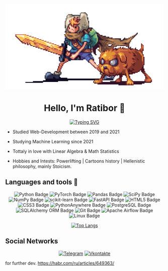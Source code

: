<div align="center">

![Header](adv_time.gif?raw=true)
    
</div>

<div align="center">

# Hello, I'm Ratibor 👋

</div>

<div align="center">

[![Typing SVG](https://readme-typing-svg.herokuapp.com?font=Fira+Code&pause=1000&color=F7F7F7&center=true&vCenter=true&width=435&lines=Computer+science+student;ML-Engineer)](https://git.io/typing-svg)

</div>

-  Studied Web-Development between 2019 and 2021

-  Studying Machine Learning since 2021

-  Tottaly in love with Linear Algebra & Math Statistics

-  Hobbies and Intests: Powerlifting | Cartoons history | Hellenistic philosophy, mainly Stoicism. 



## Languages and tools 🔧

<div align="center">

![Python Badge](https://img.shields.io/badge/Python-3776AB?logo=python&logoColor=fff&style=for-the-badge)
![PyTorch Badge](https://img.shields.io/badge/PyTorch-EE4C2C?logo=pytorch&logoColor=fff&style=for-the-badge)
![Pandas Badge](https://img.shields.io/badge/pandas-150458?logo=pandas&logoColor=fff&style=for-the-badge)
![SciPy Badge](https://img.shields.io/badge/SciPy-8CAAE6?logo=scipy&logoColor=fff&style=for-the-badge)
![NumPy Badge](https://img.shields.io/badge/NumPy-013243?logo=numpy&logoColor=fff&style=for-the-badge)
![scikit-learn Badge](https://img.shields.io/badge/scikit--learn-F7931E?logo=scikitlearn&logoColor=fff&style=for-the-badge)
![FastAPI Badge](https://img.shields.io/badge/FastAPI-009688?logo=fastapi&logoColor=fff&style=for-the-badge)
![HTML5 Badge](https://img.shields.io/badge/HTML5-E34F26?logo=html5&logoColor=fff&style=for-the-badge)
![CSS3 Badge](https://img.shields.io/badge/CSS3-1572B6?logo=css3&logoColor=fff&style=for-the-badge)
![PythonAnywhere Badge](https://img.shields.io/badge/PythonAnywhere-1D9FD7?logo=pythonanywhere&logoColor=fff&style=for-the-badge)
![PostgreSQL Badge](https://img.shields.io/badge/PostgreSQL-4169E1?style=for-the-badge&logo=postgresql&logoColor=white)
![SQLAlchemy ORM Badge](https://img.shields.io/badge/SQLAlchemy_ORM-D63F3F?logo=sequelize&logoColor=000&style=for-the-badge)
![Git Badge](https://img.shields.io/badge/Git-F05032?logo=git&logoColor=fff&style=for-the-badge)
![Apache Airflow Badge](https://img.shields.io/badge/Apache%20Airflow-017CEE?logo=apacheairflow&logoColor=fff&style=for-the-badge)
![Linux Badge](https://img.shields.io/badge/Linux-FCC624?logo=linux&logoColor=000&style=for-the-badge)

    
[![Top Langs](https://github-readme-stats.vercel.app/api/top-langs/?username=ratseoff&layout=compact)](https://github.com/ratseoff/github-readme-stats)
</div>

## Social Networks

<div align="center">

[![Telegram](https://img.shields.io/badge/Telegram-0b0038?style=for-the-badge&logo=telegram&logoColor=white)](https://t.me/Ratibor_Sergeev)
[![Vkontakte](https://img.shields.io/badge/VK-0b0038?style=for-the-badge&logo=VK&logoColor=blue)](https://vk.com/sergeev_ratibor)


</div>

for further dev. https://habr.com/ru/articles/649363/
